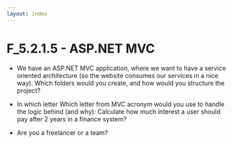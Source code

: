 ```yaml
---
layout: index
---
```



F_5.2.1.5 - ASP.NET MVC
============================


- We have an ASP.NET MVC application, where we want to have a service oriented architecture (so the website consumes our services in a nice way).
Which folders would you create, and how would you structure the project?
 
- In which letter Which letter from MVC acronym would you use to handle the logic behind (and why):
 Calculate how much interest a user should pay after 2 years in a finance system?

- Are you a freelancer or a team?